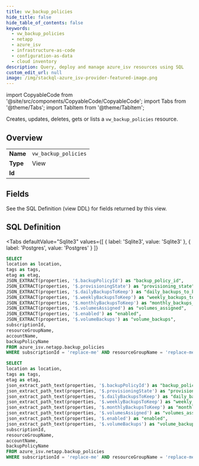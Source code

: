 ```yaml
--- 
title: vw_backup_policies
hide_title: false
hide_table_of_contents: false
keywords:
  - vw_backup_policies
  - netapp
  - azure_isv
  - infrastructure-as-code
  - configuration-as-data
  - cloud inventory
description: Query, deploy and manage azure_isv resources using SQL
custom_edit_url: null
image: /img/stackql-azure_isv-provider-featured-image.png
---
```


import CopyableCode from '@site/src/components/CopyableCode/CopyableCode';
import Tabs from '@theme/Tabs';
import TabItem from '@theme/TabItem';

Creates, updates, deletes, gets or lists a <code>vw_backup_policies</code> resource.

## Overview
<table><tbody>
<tr><td><b>Name</b></td><td><code>vw_backup_policies</code></td></tr>
<tr><td><b>Type</b></td><td>View</td></tr>
<tr><td><b>Id</b></td><td><CopyableCode code="azure_isv.netapp.vw_backup_policies" /></td></tr>
</tbody></table>

## Fields

See the SQL Definition (view DDL) for fields returned by this view.

## SQL Definition

<Tabs
defaultValue="Sqlite3"
values={[
{ label: 'Sqlite3', value: 'Sqlite3' },
{ label: 'Postgres', value: 'Postgres' }
]}
>
<TabItem value="Sqlite3">

```sql
SELECT
location as location,
tags as tags,
etag as etag,
JSON_EXTRACT(properties, '$.backupPolicyId') as "backup_policy_id",
JSON_EXTRACT(properties, '$.provisioningState') as "provisioning_state",
JSON_EXTRACT(properties, '$.dailyBackupsToKeep') as "daily_backups_to_keep",
JSON_EXTRACT(properties, '$.weeklyBackupsToKeep') as "weekly_backups_to_keep",
JSON_EXTRACT(properties, '$.monthlyBackupsToKeep') as "monthly_backups_to_keep",
JSON_EXTRACT(properties, '$.volumesAssigned') as "volumes_assigned",
JSON_EXTRACT(properties, '$.enabled') as "enabled",
JSON_EXTRACT(properties, '$.volumeBackups') as "volume_backups",
subscriptionId,
resourceGroupName,
accountName,
backupPolicyName
FROM azure_isv.netapp.backup_policies
WHERE subscriptionId = 'replace-me' AND resourceGroupName = 'replace-me' AND accountName = 'replace-me';
```

</TabItem>
<TabItem value="Postgres">

```sql
SELECT
location as location,
tags as tags,
etag as etag,
json_extract_path_text(properties, '$.backupPolicyId') as "backup_policy_id",
json_extract_path_text(properties, '$.provisioningState') as "provisioning_state",
json_extract_path_text(properties, '$.dailyBackupsToKeep') as "daily_backups_to_keep",
json_extract_path_text(properties, '$.weeklyBackupsToKeep') as "weekly_backups_to_keep",
json_extract_path_text(properties, '$.monthlyBackupsToKeep') as "monthly_backups_to_keep",
json_extract_path_text(properties, '$.volumesAssigned') as "volumes_assigned",
json_extract_path_text(properties, '$.enabled') as "enabled",
json_extract_path_text(properties, '$.volumeBackups') as "volume_backups",
subscriptionId,
resourceGroupName,
accountName,
backupPolicyName
FROM azure_isv.netapp.backup_policies
WHERE subscriptionId = 'replace-me' AND resourceGroupName = 'replace-me' AND accountName = 'replace-me';
```

</TabItem>
</Tabs>

